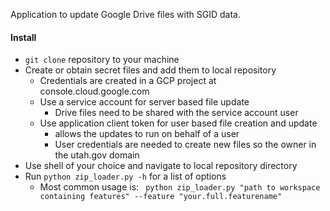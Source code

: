 Application to update Google Drive files with SGID data.

#### Install
- `git clone` repository to your machine
- Create or obtain secret files and add them to local repository
  - Credentials are created in a GCP project at console.cloud.google.com
  - Use a service account for server based file update
    - Drive files need to be shared with the service account user
  - Use application client token for user based file creation and update
    - allows the updates to run on behalf of a user
    - User credentials are needed to create new files so the owner in the utah.gov domain
- Use shell of your choice and navigate to local repository directory
- Run `python zip_loader.py -h` for a list of options
  - Most common usage is: ` python zip_loader.py "path to workspace containing features" --feature "your.full.featurename"`
